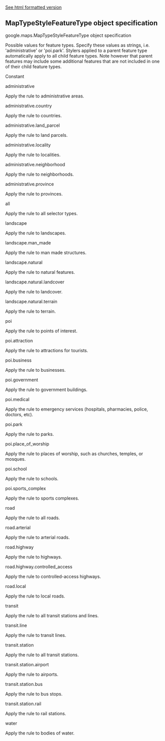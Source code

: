 [See html formatted version](https://huasofoundries.github.io/google-maps-documentation/MapTypeStyleFeatureType.html)


MapTypeStyleFeatureType object specification
--------------------------------------------

google.maps.MapTypeStyleFeatureType object specification

Possible values for feature types. Specify these values as strings, i.e. 'administrative' or 'poi.park'. Stylers applied to a parent feature type automatically apply to all child feature types. Note however that parent features may include some additional features that are not included in one of their child feature types.

Constant

administrative

Apply the rule to administrative areas.

administrative.country

Apply the rule to countries.

administrative.land\_parcel

Apply the rule to land parcels.

administrative.locality

Apply the rule to localities.

administrative.neighborhood

Apply the rule to neighborhoods.

administrative.province

Apply the rule to provinces.

all

Apply the rule to all selector types.

landscape

Apply the rule to landscapes.

landscape.man\_made

Apply the rule to man made structures.

landscape.natural

Apply the rule to natural features.

landscape.natural.landcover

Apply the rule to landcover.

landscape.natural.terrain

Apply the rule to terrain.

poi

Apply the rule to points of interest.

poi.attraction

Apply the rule to attractions for tourists.

poi.business

Apply the rule to businesses.

poi.government

Apply the rule to government buildings.

poi.medical

Apply the rule to emergency services (hospitals, pharmacies, police, doctors, etc).

poi.park

Apply the rule to parks.

poi.place\_of\_worship

Apply the rule to places of worship, such as churches, temples, or mosques.

poi.school

Apply the rule to schools.

poi.sports\_complex

Apply the rule to sports complexes.

road

Apply the rule to all roads.

road.arterial

Apply the rule to arterial roads.

road.highway

Apply the rule to highways.

road.highway.controlled\_access

Apply the rule to controlled-access highways.

road.local

Apply the rule to local roads.

transit

Apply the rule to all transit stations and lines.

transit.line

Apply the rule to transit lines.

transit.station

Apply the rule to all transit stations.

transit.station.airport

Apply the rule to airports.

transit.station.bus

Apply the rule to bus stops.

transit.station.rail

Apply the rule to rail stations.

water

Apply the rule to bodies of water.